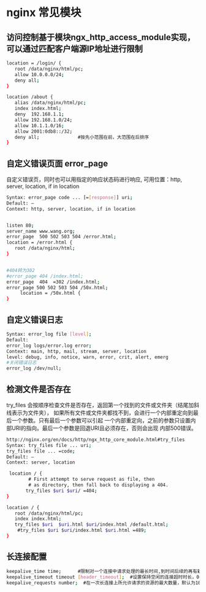 # nginx 常见模块

## 访问控制基于模块ngx_http_access_module实现，可以通过匹配客户端源IP地址进行限制
```bash
location = /login/ {
   root /data/nginx/html/pc;
   allow 10.0.0.0/24;
   deny all;
}

location /about {
   alias /data/nginx/html/pc;
   index index.html;
   deny  192.168.1.1;
   allow 192.168.1.0/24;
   allow 10.1.1.0/16;
   allow 2001:0db8::/32;
   deny all;              #按先小范围在前，大范围在后排序
}

```

## 自定义错误页面 error_page

自定义错误页，同时也可以用指定的响应状态码进行响应, 可用位置：http, server, location, if in  location
```bash
Syntax: error_page code ... [=[response]] uri;
Default: —
Context: http, server, location, if in location


listen 80;
server_name www.wang.org;
error_page  500 502 503 504 /error.html;
location = /error.html {
   root /data/nginx/html;
}


#404转为302
#error_page 404 /index.html;
error_page  404  =302 /index.html; 
error_page 500 502 503 504 /50x.html;
     location = /50x.html {
}

```

## 自定义错误日志
```bash
Syntax: error_log file [level];
Default: 
error_log logs/error.log error;
Context: main, http, mail, stream, server, location
level: debug, info, notice, warn, error, crit, alert, emerg
#关闭错误日志
error_log /dev/null;
```

## 检测文件是否存在

try_files 会按顺序检查文件是否存在，返回第一个找到的文件或文件夹（结尾加斜线表示为文件夹），
如果所有文件或文件夹都找不到，会进行一个内部重定向到最后一个参数。只有最后一个参数可以引起
一个内部重定向，之前的参数只设置内部URI的指向。最后一个参数是回退URI且必须存在，否则会出现
内部500错误。

```bash
http://nginx.org/en/docs/http/ngx_http_core_module.html#try_files
Syntax: try_files file ... uri;
try_files file ... =code;
Default: —
Context: server, location

 location / {
        # First attempt to serve request as file, then
        # as directory, then fall back to displaying a 404.
       try_files $uri $uri/ =404;
}

location / {
   root /data/nginx/html/pc;
   index index.html;
   try_files $uri  $uri.html $uri/index.html /default.html;
    #try_files $uri $uri/index.html $uri.html =489;
}


```

## 长连接配置

```bash
keepalive_time time;      #限制对一个连接中请求处理的最长时间,到时间后续的再有新的请求会断开连接,默认1h
keepalive_timeout timeout [header_timeout];  #设置保持空闲的连接超时时长，0表示禁止长连接，默认为75s，通常配置在http字段作为站点全局配置
keepalive_requests number;  #在一次长连接上所允许请求的资源的最大数量，默认为1000次
```



